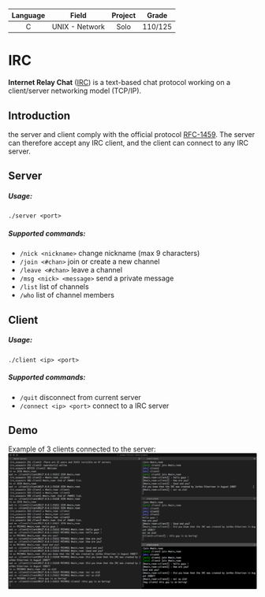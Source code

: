 | Language | Field           | Project | Grade |
| :------: |:---------------:| :------:|:-----:|
| C      | UNIX - Network | Solo     |110/125|
# IRC
__Internet Relay Chat__ ([IRC](https://en.wikipedia.org/wiki/Internet_Relay_Chat)) is a text-based chat protocol working on a client/server networking model (TCP/IP).

## Introduction
the server and client comply with the official protocol [RFC-1459](https://tools.ietf.org/html/rfc1459).
The server can therefore accept any IRC client, and the client can connect to any IRC server.

## Server
##### Usage:
```
./server <port>
```
##### Supported commands:
* `/nick <nickname>` change nickname (max 9 characters)
* `/join <#chan>` join or create a new channel
* `/leave <#chan>` leave a channel
* `/msg <nick> <message>` send a private message
* `/list` list of channels
* `/who` list of channel members

## Client
##### Usage:
```
./client <ip> <port>
```
##### Supported commands:
* `/quit` disconnect from current server
* `/connect <ip> <port>` connect to a IRC server

## Demo
Example of 3 clients connected to the server:
![sreenshot](./sreenshot.png)
